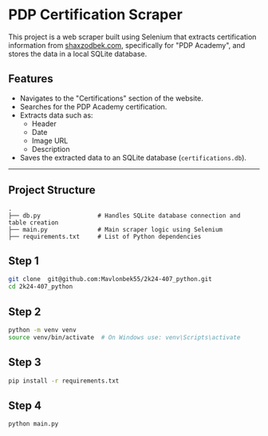 # PDP Certification Scraper

This project is a web scraper built using Selenium that extracts certification information from [shaxzodbek.com](https://shaxzodbek.com/), specifically for "PDP Academy", and stores the data in a local SQLite database.

## Features

- Navigates to the "Certifications" section of the website.
- Searches for the PDP Academy certification.
- Extracts data such as:
  - Header
  - Date
  - Image URL
  - Description
- Saves the extracted data to an SQLite database (`certifications.db`).

---

## Project Structure

```plaintext
.
├── db.py                # Handles SQLite database connection and table creation
├── main.py              # Main scraper logic using Selenium
├── requirements.txt     # List of Python dependencies
```

## Step 1
```bash
git clone  git@github.com:Mavlonbek55/2k24-407_python.git
cd 2k24-407_python
```

## Step 2
```bash
python -m venv venv
source venv/bin/activate  # On Windows use: venv\Scripts\activate
```

## Step 3
```bash
pip install -r requirements.txt
```

## Step 4
```bash
python main.py
```

